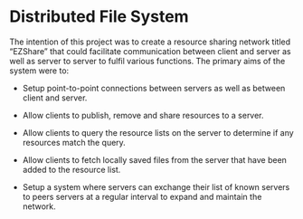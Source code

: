 # Distributed File System
The intention of this project was to create a resource sharing network titled “EZShare” that could facilitate communication between client and server as well as server to server to fulfil various functions. The primary aims of the system were to:

* Setup point-to-point connections between servers as well as between client and server.

* Allow clients to publish, remove and share resources to a server.

* Allow clients to query the resource lists on the server to determine if any resources match the query.

* Allow clients to fetch locally saved files from the server that have been added to the resource list.

* Setup a system where servers can exchange their list of known servers to peers servers at a regular interval to expand and maintain the network.
